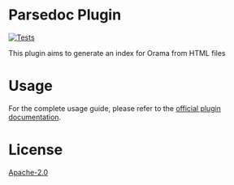 # Parsedoc Plugin

[![Tests](https://github.com/oramasearch/orama/actions/workflows/turbo.yml/badge.svg)](https://github.com/oramasearch/orama/actions/workflows/turbo.yml)

This plugin aims to generate an index for Orama from HTML files

# Usage

For the complete usage guide, please refer to the [official plugin documentation](https://docs.orama.com/open-source/plugins/plugin-parsedoc).

# License

[Apache-2.0](/LICENSE.md)
